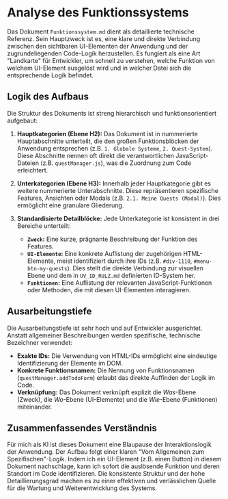 # Analyse des Funktionssystems

Das Dokument `Funktionssystem.md` dient als detaillierte technische Referenz. Sein Hauptzweck ist es, eine klare und direkte Verbindung zwischen den sichtbaren UI-Elementen der Anwendung und der zugrundeliegenden Code-Logik herzustellen. Es fungiert als eine Art "Landkarte" für Entwickler, um schnell zu verstehen, welche Funktion von welchem UI-Element ausgelöst wird und in welcher Datei sich die entsprechende Logik befindet.

## Logik des Aufbaus

Die Struktur des Dokuments ist streng hierarchisch und funktionsorientiert aufgebaut:

1.  **Hauptkategorien (Ebene H2):** Das Dokument ist in nummerierte Hauptabschnitte unterteilt, die den großen Funktionsblöcken der Anwendung entsprechen (z.B. `1. Globale Systeme`, `2. Quest-System`). Diese Abschnitte nennen oft direkt die verantwortlichen JavaScript-Dateien (z.B. `questManager.js`), was die Zuordnung zum Code erleichtert.

2.  **Unterkategorien (Ebene H3):** Innerhalb jeder Hauptkategorie gibt es weitere nummerierte Unterabschnitte. Diese repräsentieren spezifische Features, Ansichten oder Modals (z.B. `2.1. Meine Quests (Modal)`). Dies ermöglicht eine granulare Gliederung.

3.  **Standardisierte Detailblöcke:** Jede Unterkategorie ist konsistent in drei Bereiche unterteilt:
    *   **`Zweck`:** Eine kurze, prägnante Beschreibung der Funktion des Features.
    *   **`UI-Elemente`:** Eine konkrete Auflistung der zugehörigen HTML-Elemente, meist identifiziert durch ihre IDs (z.B. `#div-1110`, `#menu-btn-my-quests`). Dies stellt die direkte Verbindung zur visuellen Ebene und dem in `UV_ID_RULZ.md` definierten ID-System her.
    *   **`Funktionen`:** Eine Auflistung der relevanten JavaScript-Funktionen oder Methoden, die mit diesen UI-Elementen interagieren.

## Ausarbeitungstiefe

Die Ausarbeitungstiefe ist sehr hoch und auf Entwickler ausgerichtet. Anstatt allgemeiner Beschreibungen werden spezifische, technische Bezeichner verwendet:

-   **Exakte IDs:** Die Verwendung von HTML-IDs ermöglicht eine eindeutige Identifizierung der Elemente im DOM.
-   **Konkrete Funktionsnamen:** Die Nennung von Funktionsnamen (`questManager.addTodoForm`) erlaubt das direkte Auffinden der Logik im Code.
-   **Verknüpfung:** Das Dokument verknüpft explizit die *Was*-Ebene (Zweck), die *Wo*-Ebene (UI-Elemente) und die *Wie*-Ebene (Funktionen) miteinander.

## Zusammenfassendes Verständnis

Für mich als KI ist dieses Dokument eine Blaupause der Interaktionslogik der Anwendung. Der Aufbau folgt einer klaren "Vom Allgemeinen zum Spezifischen"-Logik. Indem ich ein UI-Element (z.B. einen Button) in diesem Dokument nachschlage, kann ich sofort die auslösende Funktion und deren Standort im Code identifizieren. Die konsistente Struktur und der hohe Detaillierungsgrad machen es zu einer effektiven und verlässlichen Quelle für die Wartung und Weiterentwicklung des Systems.
